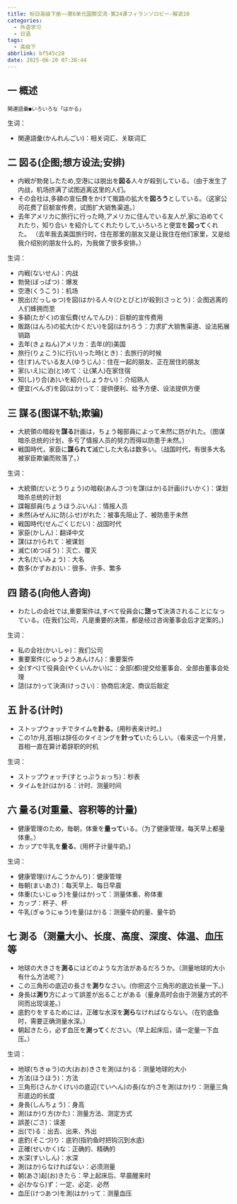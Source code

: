 ```yaml
---
title: 标日高级下册——第6单元国際交流-第24课フィランソロピー-解说10
categories:
  - 外语学习
  - 日语
tags:
  - 高级下
abbrlink: bf545c28
date: 2025-06-20 07:38:44
---
```

## 一 概述

```
関連語彙●いろいろな「はかる」
```

<!--more-->

生词：

* 関連語彙(かんれんごい)：相关词汇、关联词汇

## 二 図る(企图;想方设法;安排)

* 内戦が勃発したため,空港には脱出を**図る**人々が殺到している。（由于发生了内战，机场挤满了试图逃离这里的人们。
* その会社は,多額の宣伝費をかけて販路の拡大を**図ろう**としている。（这家公司花费了巨额宣传费，试图扩大销售渠道。）
* 去年アメリカに旅行に行った時,アメリカに住んでいる友人が,家に泊めてくれたり，知り合い
  を紹介してくれたりして,いろいろと便宜を**図って**くれた。
  （去年我去美国旅行时，住在那里的朋友又是让我住在他们家里，又是给我介绍别的朋友什么的，为我做了很多安排。）

生词：

* 内戦(ないせん)：内战
* 勃発(ぼっぱつ)：爆发
* 空港(くうこう)：机场
* 脱出(だっしゅつ)を図(はか)る人々(ひとびと)が殺到(さっとう)：企图逃离的人们蜂拥而至
* 多額(たがく)の宣伝費(せんでんひ)：巨额的宣传费用
* 販路(はんろ)の拡大(かくだい)を図(はか)ろう：力求扩大销售渠道、设法拓展销路
* 去年(きょねん)アメリカ：去年(的)美国
* 旅行(りょこう)に行(い)った時(とき)：去旅行的时候
* 住(す)んでいる友人(ゆうじん)：住在一起的朋友、正在居住的朋友
* 家(いえ)に泊(と)めて：让(某人)在家住宿
* 知(し)り合(あ)いを紹介(しょうかい)：介绍熟人
* 便宜(べんぎ)を図(はか)って：提供便利、给予方便、设法提供方便

## 三 謀る(图谋不轨;欺骗)

* 大統領の暗殺を**謀る**計画は，ちょう報部員によって未然に防がれた。（图谋暗杀总统的计划，多亏了情报人员的努力而得以防患于未然。）
* 戦国時代，家臣に**謀られて**滅亡した大名は数多い。（战国时代，有很多大名被家臣欺骗而败落了。）

生词：

* 大統領(だいとうりょう)の暗殺(あんさつ)を謀(はか)る計画(けいかく)：谋划暗杀总统的计划
* 諜報部員(ちょうほうぶいん)：情报人员
* 未然(みぜん)に防(ふせ)がれた：被事先阻止了、被防患于未然
* 戦国時代(せんごくじだい)：战国时代
* 家臣(かしん)：翻译中文
* 謀(はか)られて：被谋划
* 滅亡(めつぼう)：灭亡、覆灭
* 大名(だいみょう)：大名
* 数多(かずおお)い：很多、许多、繁多

## 四 諮る(向他人咨询)

* わたしの会社では,重要案件は,すべて役員会に**諮って**決済されることになっている。(在我们公司，凡是重要的决策，都是经过咨询董事会后才定案的。)

生词：

* 私の会社(かいしゃ)：我们公司
* 重要案件(じゅうようあんけん)：重要案件
* 全(すべ)て役員会(やくいんかい)に：全部(都)提交给董事会、全部由董事会处理
* 諮(はか)って決済(けっさい)：协商后决定、商议后敲定

## 五 計る(计时)

* ストップウォッチでタイムを**計る**。(用秒表来计时。)
* この1か月,首相は辞任のタイミングを**計って**いたらしい。（看来这一个月里，首相一直在算计着辞职的时机

生词：

* ストップウォッチ(すとっぷうぉっち)：秒表
* タイムを計(はか)る：计时、测量时间

## 六 量る(对重量、容积等的计量)

* 健康管理のため，毎朝，体重を**量って**いる。（为了健康管理，每天早上都量体重。）
* カップで牛乳を**量る**。(用杯子计量牛奶。)

生词：

* 健康管理(けんこうかんり)：健康管理
* 毎朝(まいあさ)：每天早上、每日早晨
* 体重(たいじゅう)を量(はか)って：测量体重、称体重
* カップ：杯子、杯
* 牛乳(ぎゅうにゅう)を量(はか)る：测量牛奶的量、量牛奶

## 七 測る（测量大小、长度、高度、深度、体温、血压等

* 地球の大きさを**測る**にはどのような方法があるだろうか。（测量地球的大小有什么方法呢？）
* この三角形の底辺の長さを**測り**なさい。(你把这个三角形的底边长量一下。)
* 身長は**測り**方によって誤差が出ることがある（量身高时会由于测量方式的不同而出现误差。）
* 底釣りをするためには，正確な水深を**測ら**なければならない。（在钓底鱼时，需要正确测量水深。）
* 朝起きたら，必ず血圧を**測って**ください。（早上起床后，请一定量一下血压。）

生词：

* 地球(ちきゅう)の大(おお)きさを測(はか)る：测量地球的大小
* 方法(ほうほう)：方法
* 三角形(さんかくけい)の底辺(ていへん)の長(なが)さを測(はか)り：测量三角形底边的长度
* 身長(しんちょう)：身高
* 測(はか)り方(かた)：测量方法、测定方式
* 誤差(ごさ)：误差
* 出(で)る：出去、出来、外出
* 底釣(そこづ)り：底钓(指钓鱼时把钩沉到水底)
* 正確(せいかく)な：正确的、精确的
* 水深(すいしん)：水深
* 測(はか)らなければない：必须测量
* 朝(あさ)起(お)きたら：早上起床后、早晨醒来时
* 必(かなら)ず：一定、必定、必然
* 血圧(けつあつ)を測(はか)って：测量血压